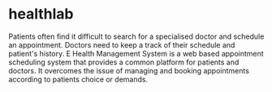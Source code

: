 # healthlab
Patients often find it difficult to search for a specialised doctor and schedule an appointment.  Doctors need to keep a track of their schedule and patient's history. E Health Management System is a web based appointment scheduling system that provides a common platform for patients and doctors. It overcomes the issue of managing and booking appointments according to patients choice or demands. 

